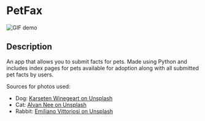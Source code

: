 # PetFax

![GIF demo](https://media.giphy.com/media/v1.Y2lkPTc5MGI3NjExYThybTJpbHVscXNtczU3ZDZndzAxazJncHkzOWs0aG9zbHV3aXJjZCZlcD12MV9pbnRlcm5hbF9naWZfYnlfaWQmY3Q9Zw/WVBA3DCP6Cca3bY2Kj/giphy.gif)

## Description
An app that allows you to submit facts for pets. Made using Python and includes index pages for pets available for adoption along with all submitted pet facts by users. 

Sources for photos used: 

- Dog: [Karseten Winegeart on Unsplash](https://unsplash.com/photos/5PVXkqt2s9k)
- Cat: [Alvan Nee on Unsplash](https://unsplash.com/photos/ZCHj_2lJP00)
- Rabbit: [Emiliano Vittoriosi on Unsplash](https://unsplash.com/photos/3FSBkX4yG80)